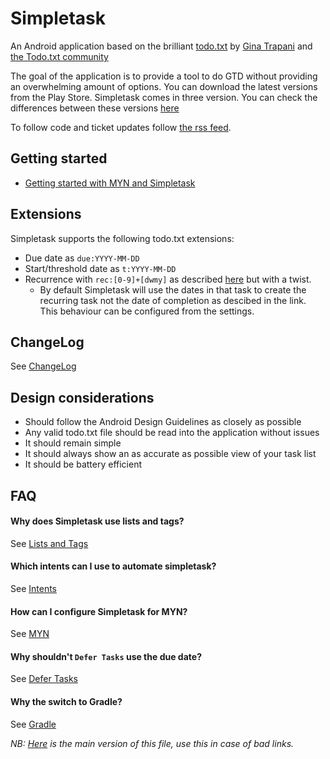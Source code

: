# Simpletask

An Android application based on the brilliant [todo.txt](http://todotxt.com) by
[Gina Trapani](http://ginatrapani.org) and [the Todo.txt community](http://groups.yahoo.com/group/todotxt/)

The goal of the application is to provide a tool to do GTD without providing an overwhelming amount of
options.
You can download the latest versions from the Play Store. Simpletask comes in three version. You can check the differences between these versions [here](./doc/Versions.md)

To follow code and ticket updates follow [the rss feed](../../timeline.rss).

Getting started
---------------

* [Getting started with MYN and Simpletask](./doc/tutorial/MYN.md) 

Extensions
----------

Simpletask supports the following todo.txt extensions:

* Due date as `due:YYYY-MM-DD`
* Start/threshold date as `t:YYYY-MM-DD`
* Recurrence with `rec:[0-9]+[dwmy]` as described [here]( https://github.com/bram85/todo.txt-tools/wiki/Recurrence) but with a twist.
   - By default Simpletask will use the dates in that task to create the recurring task not the date of completion as descibed in the link. This behaviour can be configured from the settings.

ChangeLog
---------------------

See [ChangeLog](./ChangeLog.md)

Design considerations
---------------------

*  Should follow the Android Design Guidelines as closely as possible
*  Any valid todo.txt file should be read into the application without issues
*  It should remain simple
*  It should always show an as accurate as possible view of your task list
*  It should be battery efficient

FAQ
---------------------

#### Why does Simpletask use lists and tags?

See [Lists and Tags](./doc/ListsAndTags.md)

#### Which intents can I use to automate simpletask?

See [Intents](./doc/Intents.md)

#### How can I configure Simpletask for MYN?

See [MYN](./doc/MYN.md)

#### Why shouldn't `Defer Tasks` use the due date?

See [Defer Tasks](./doc/DeferTasks.md)

#### Why the switch to Gradle?

See [Gradle](./doc/Gradle.md)

*NB: [Here](http://mpcjanssen.nl/fossil/simpletask) is the main version of this file, use this in case of bad links.*
